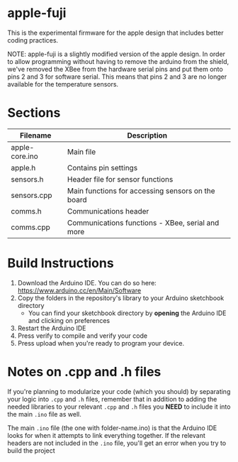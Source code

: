 # apple-fuji

This is the experimental firmware for the apple design that includes
better coding practices.

NOTE: apple-fuji is a slightly modified version of the apple design. In
order to allow programming without having to remove the arduino 
from the shield, we've removed the XBee from the hardware serial pins
and put them onto pins 2 and 3 for software serial. This means that
pins 2 and 3 are no longer available for the temperature sensors. 



# Sections

Filename            |   Description
--------            |   -----------
apple-core.ino      |   Main file
apple.h             |   Contains pin settings
sensors.h           |   Header file for sensor functions
sensors.cpp         |   Main functions for accessing sensors on the board
comms.h             |   Communications header
comms.cpp           |   Communications functions - XBee, serial and more


# Build Instructions

1. Download the Arduino IDE. You can do so here: https://www.arduino.cc/en/Main/Software
2. Copy the folders in the repository's library to your Arduino sketchbook directory
    * You can find your sketchbook directory by __opening__ the Arduino IDE and clicking on preferences
3. Restart the Arduino IDE
4. Press verify to compile and verify your code
5. Press upload when you're ready to program your device. 



# Notes on .cpp and .h files

If you're planning to modularize your code (which you should) by separating
your logic into `.cpp` and `.h` files, remember that in addition to adding the
needed libraries to your relevant `.cpp` and `.h` files you **NEED** to include
it into the main `.ino` file as well.

The main `.ino` file (the one with folder-name.ino) is that the Arduino IDE looks
for when it attempts to link everything together. If the relevant headers are not included
in the `.ino` file, you'll get an error when you try to build the project


